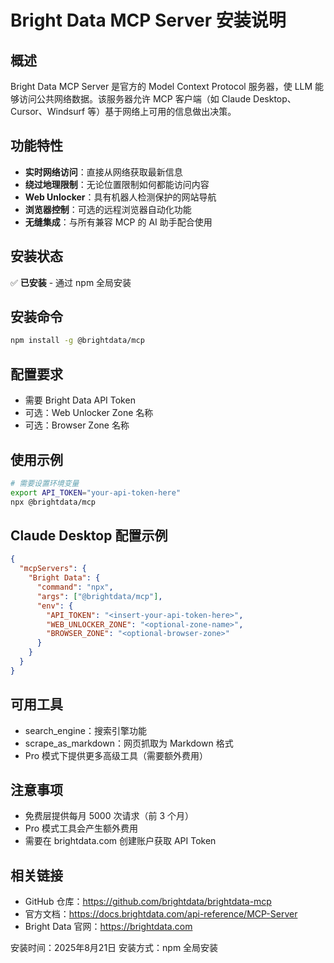 # Bright Data MCP Server 安装说明

## 概述
Bright Data MCP Server 是官方的 Model Context Protocol 服务器，使 LLM 能够访问公共网络数据。该服务器允许 MCP 客户端（如 Claude Desktop、Cursor、Windsurf 等）基于网络上可用的信息做出决策。

## 功能特性
- **实时网络访问**：直接从网络获取最新信息
- **绕过地理限制**：无论位置限制如何都能访问内容
- **Web Unlocker**：具有机器人检测保护的网站导航
- **浏览器控制**：可选的远程浏览器自动化功能
- **无缝集成**：与所有兼容 MCP 的 AI 助手配合使用

## 安装状态
✅ **已安装** - 通过 npm 全局安装

## 安装命令
```bash
npm install -g @brightdata/mcp
```

## 配置要求
- 需要 Bright Data API Token
- 可选：Web Unlocker Zone 名称
- 可选：Browser Zone 名称

## 使用示例
```bash
# 需要设置环境变量
export API_TOKEN="your-api-token-here"
npx @brightdata/mcp
```

## Claude Desktop 配置示例
```json
{
  "mcpServers": {
    "Bright Data": {
      "command": "npx",
      "args": ["@brightdata/mcp"],
      "env": {
        "API_TOKEN": "<insert-your-api-token-here>",
        "WEB_UNLOCKER_ZONE": "<optional-zone-name>",
        "BROWSER_ZONE": "<optional-browser-zone>"
      }
    }
  }
}
```

## 可用工具
- search_engine：搜索引擎功能
- scrape_as_markdown：网页抓取为 Markdown 格式
- Pro 模式下提供更多高级工具（需要额外费用）

## 注意事项
- 免费层提供每月 5000 次请求（前 3 个月）
- Pro 模式工具会产生额外费用
- 需要在 brightdata.com 创建账户获取 API Token

## 相关链接
- GitHub 仓库：https://github.com/brightdata/brightdata-mcp
- 官方文档：https://docs.brightdata.com/api-reference/MCP-Server
- Bright Data 官网：https://brightdata.com

安装时间：2025年8月21日
安装方式：npm 全局安装